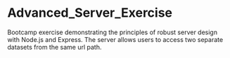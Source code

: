 # Advanced_Server_Exercise

Bootcamp exercise demonstrating the principles of robust server design with Node.js and Express. The server allows users to access two separate datasets from the same url path.
